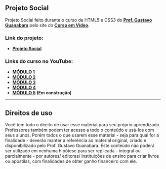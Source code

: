 ## Projeto Social
Projeto Social feito durante o curso de HTML5 e CSS3 do **[Prof. Gustavo Guanabara](https://github.com/gustavoguanabara)** pelo site do **[Curso em Vídeo](https://cursoemvideo.com)**.

### Link do projeto:
- **[Projeto Social](https://vatrinux.github.io/projeto-social)**

### Links do curso no YouTube:
- **[MÓDULO 1](https://youtube.com/playlist?list=PLHz_AreHm4dkZ9-atkcmcBaMZdmLHft8n)**  
- **[MÓDULO 2](https://youtube.com/playlist?list=PLHz_AreHm4dlUpEXkY1AyVLQGcpSgVF8s)**  
- **[MÓDULO 3](https://youtube.com/playlist?list=PLHz_AreHm4dmcAviDwiGgHbeEJToxbOpZ)**  
- **[MÓDULO 4](https://youtube.com/playlist?list=PLHz_AreHm4dkcVCk2Bn_fdVQ81Fkrh6WT)**  
- **[MÓDULO 5](#) (Em construção)**

---
## Direitos de uso
Você tem todo o direito de usar esse material para seu próprio aprendizado. Professores também podem ter acesso a todo o conteúdo e usá-los com seus alunos. Porém todos o que usarem esse material - seja para qual for a finalidade - deverão manter a referência ao material original, criado e disponibilizado pelo Prof. Gustavo Guanabara. Este conteúdo não poderá ser utilizado em nenhuma hipótese para ser replicada - integral ou parcialmente - por autores/ editoras/ instituições de ensino para criar livros ou apostilas, com finalidades de obter ganho financeiro com ele.